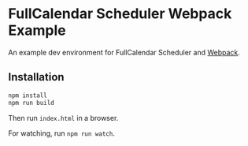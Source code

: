 
# FullCalendar Scheduler Webpack Example

An example dev environment for FullCalendar Scheduler and [Webpack].


## Installation

```sh
npm install
npm run build
```

Then run `index.html` in a browser.

For watching, run `npm run watch`.


[Webpack]: https://webpack.js.org/
